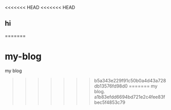 <<<<<<< HEAD
<<<<<<< HEAD
## hi
=======
# my-blog
my blog
>>>>>>> b5a343e229f91c50b0a4d43a728db13576fd98d0
=======
my blog.
>>>>>>> a1b83efdd6694bd721e2c4fee83fbec5f4853c79

